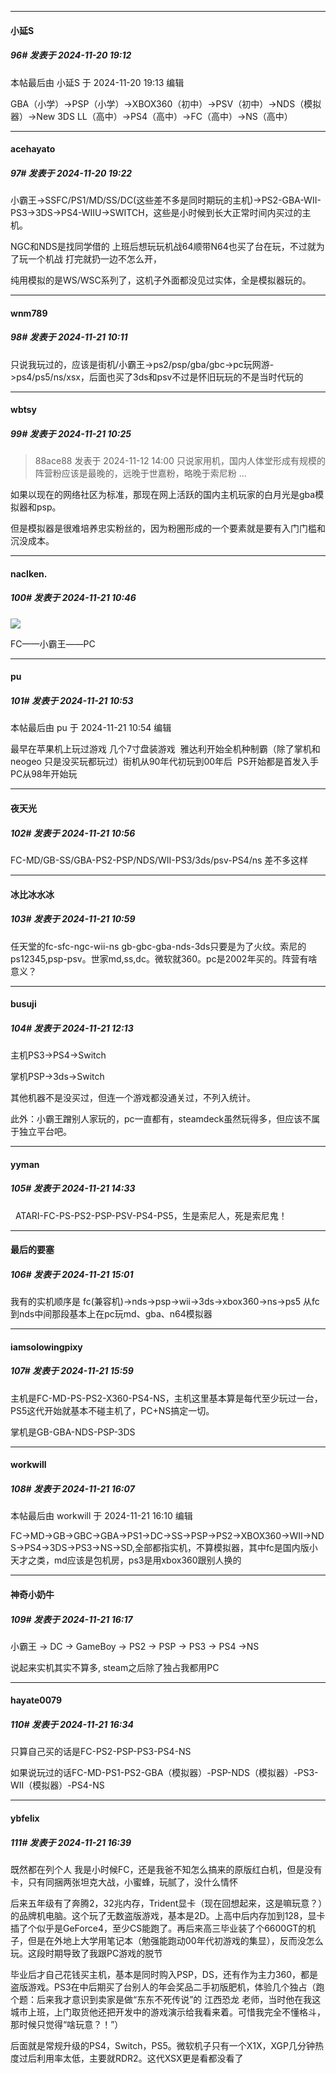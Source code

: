 ﻿
*****

####  小延S  
##### 96#       发表于 2024-11-20 19:12

 本帖最后由 小延S 于 2024-11-20 19:13 编辑 

GBA（小学）→PSP（小学）→XBOX360（初中）→PSV（初中）→NDS（模拟器）→New 3DS LL（高中）→PS4（高中）→FC（高中）→NS（高中）


*****

####  acehayato  
##### 97#       发表于 2024-11-20 19:22

小霸王→SSFC/PS1/MD/SS/DC(这些差不多是同时期玩的主机)→PS2-GBA-WII-PS3→3DS→PS4-WIIU→SWITCH，这些是小时候到长大正常时间内买过的主机。

NGC和NDS是找同学借的 上班后想玩玩机战64顺带N64也买了台在玩，不过就为了玩一个机战 打完就扔一边不怎么开，

纯用模拟的是WS/WSC系列了，这机子外面都没见过实体，全是模拟器玩的。


*****

####  wnm789  
##### 98#       发表于 2024-11-21 10:11

只说我玩过的，应该是街机/小霸王-&gt;ps2/psp/gba/gbc-&gt;pc玩网游-&gt;ps4/ps5/ns/xsx，后面也买了3ds和psv不过是怀旧玩玩的不是当时代玩的


*****

####  wbtsy  
##### 99#       发表于 2024-11-21 10:25

<blockquote>88ace88 发表于 2024-11-12 14:00
只说家用机，国内人体堂形成有规模的阵营粉应该是最晚的，远晚于世嘉粉，略晚于索尼粉 ...</blockquote>
如果以现在的网络社区为标准，那现在网上活跃的国内主机玩家的白月光是gba模拟器和psp。

但是模拟器是很难培养忠实粉丝的，因为粉圈形成的一个要素就是要有入门门槛和沉没成本。


*****

####  naclken.  
##### 100#       发表于 2024-11-21 10:46

<img src="https://static.saraba1st.com/image/smiley/face2017/067.png" referrerpolicy="no-referrer">

FC——小霸王——PC


*****

####  pu  
##### 101#       发表于 2024-11-21 10:53

 本帖最后由 pu 于 2024-11-21 10:54 编辑 

最早在苹果机上玩过游戏 几个7寸盘装游戏  雅达利开始全机种制霸（除了掌机和neogeo 只是没买玩都玩过）街机从90年代初玩到00年后  PS开始都是首发入手 PC从98年开始玩

*****

####  夜天光  
##### 102#       发表于 2024-11-21 10:56

FC-MD/GB-SS/GBA-PS2-PSP/NDS/WII-PS3/3ds/psv-PS4/ns
差不多这样


*****

####  冰比冰水冰  
##### 103#       发表于 2024-11-21 10:59

任天堂的fc-sfc-ngc-wii-ns gb-gbc-gba-nds-3ds只要是为了火纹。索尼的ps12345,psp-psv。世家md,ss,dc。微软就360。pc是2002年买的。阵营有啥意义？


*****

####  busuji  
##### 104#       发表于 2024-11-21 12:13

主机PS3→PS4→Switch

掌机PSP→3ds→Switch

其他机器不是没买过，但连一个游戏都没通关过，不列入统计。

此外：小霸王蹭别人家玩的，pc一直都有，steamdeck虽然玩得多，但应该不属于独立平台吧。


*****

####  yyman  
##### 105#       发表于 2024-11-21 14:33

  ATARI-FC-PS-PS2-PSP-PSV-PS4-PS5，生是索尼人，死是索尼鬼！


*****

####  最后的要塞  
##### 106#       发表于 2024-11-21 15:01

我有的实机顺序是
fc(兼容机)→nds→psp→wii→3ds→xbox360→ns→ps5
从fc到nds中间那段基本上在pc玩md、gba、n64模拟器


*****

####  iamsolowingpixy  
##### 107#       发表于 2024-11-21 15:59

主机是FC-MD-PS-PS2-X360-PS4-NS，主机这里基本算是每代至少玩过一台，PS5这代开始就基本不碰主机了，PC+NS搞定一切。

掌机是GB-GBA-NDS-PSP-3DS


*****

####  workwill  
##### 108#       发表于 2024-11-21 16:07

 本帖最后由 workwill 于 2024-11-21 16:10 编辑 

FC→MD→GB→GBC→GBA→PS1→DC→SS→PSP→PS2→XBOX360→WII→NDS→PS4→3DS→PS3→NS→SD,全部都指实机，不算模拟器，其中fc是国内版小天才之类，md应该是包机房，ps3是用xbox360跟别人换的


*****

####  神奇小奶牛  
##### 109#       发表于 2024-11-21 16:17

小霸王 -&gt; DC -&gt; GameBoy -&gt; PS2 -&gt; PSP -&gt; PS3 -&gt; PS4 -&gt;NS

说起来实机其实不算多, steam之后除了独占我都用PC


*****

####  hayate0079  
##### 110#       发表于 2024-11-21 16:34

只算自己买的话是FC-PS2-PSP-PS3-PS4-NS

如果说玩过的话FC-MD-PS1-PS2-GBA（模拟器）-PSP-NDS（模拟器）-PS3-WII（模拟器）-PS4-NS


*****

####  ybfelix  
##### 111#       发表于 2024-11-21 16:39

既然都在列个人
我是小时候FC，还是我爸不知怎么搞来的原版红白机，但是没有卡，只有同捆两张坦克大战，小蜜蜂，玩腻了，没什么情怀

后来五年级有了奔腾2，32兆内存，Trident显卡（现在回想起来，这是嘛玩意？）的品牌机电脑。这个玩了无数盗版游戏，基本是2D。上高中后内存加到128，显卡插了个似乎是GeForce4，至少CS能跑了。再后来高三毕业装了个6600GT的机子，但是在外地上大学用笔记本（勉强能跑动00年代初游戏的集显），反而没怎么玩。这段时期导致了我跟PC游戏的脱节

毕业后才自己花钱买主机，基本是同时购入PSP，DS，还有作为主力360，都是盗版游戏。PS3在中后期买了台别人的年会奖品二手初版肥机，体验几个独占（跑个题：后来我才意识到卖家是做“东东不死传说”的 江西恐龙 老师，当时他在我这城市上班，上门取货他还把开发中的游戏演示给我看来着。可惜我完全不懂格斗，那时候只觉得“啥玩意？！”）

后面就是常规升级的PS4，Switch，PS5。微软机子只有一个X1X，XGP几分钟热度过后利用率太低，主要就RDR2。这代XSX更是看都没看了

